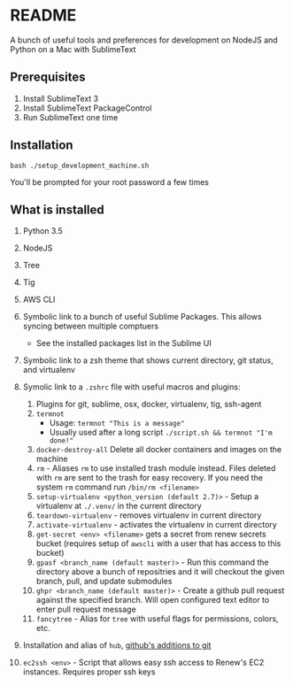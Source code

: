 # README #

A bunch of useful tools and preferences for development on NodeJS and Python on a Mac with
SublimeText

## Prerequisites
1. Install SublimeText 3
2. Install SublimeText PackageControl
3. Run SublimeText one time

## Installation
    bash ./setup_development_machine.sh

You'll be prompted for your root password a few times

## What is installed

1. Python 3.5
2. NodeJS
3. Tree
4. Tig

2. AWS CLI
3. Symbolic link to a bunch of useful Sublime Packages. This allows syncing between multiple comptuers
    - See the installed packages list in the Sublime UI
4. Symbolic link to a zsh theme that shows current directory, git status, and virtualenv
5. Symolic link to a `.zshrc` file with useful macros and plugins:
    1.  Plugins for git, sublime, osx, docker, virtualenv, tig, ssh-agent
    2. `termnot`
        - Usage: `termnot "This is a message"`
        - Usually used after a long script `./script.sh && termnot "I'm done!"`
    3. `docker-destroy-all` Delete all docker containers and images on the machine
    4. `rm` - Aliases `rm` to use installed trash module instead. Files deleted with `rm` are sent to
    the trash for easy recovery. If you need the system `rm` command run `/bin/rm <filename>`
    5. `setup-virtualenv <python_version (default 2.7)>` - Setup a virtualenv at `./.venv/` in
    the current directory
    6. `teardown-virtualenv` - removes virtualenv in current directory
    7. `activate-virtualenv` - activates the virtualenv in current directory
    8. `get-secret <env> <filename>` gets a secret from renew secrets bucket (requires setup
        of `awscli` with a user that has access to this bucket)
    9. `gpasf <branch_name (default master)>` - Run this command the directory above a bunch of
    repositries and it will checkout the given branch, pull, and update submodules
    10. `ghpr <branch_name (default master)>` - Create a github pull request against the
    specified branch. Will open configured text editor to enter pull request message
    11. `fancytree` - Alias for `tree` with useful flags for permissions, colors, etc.

6. Installation and alias of `hub`, [github's additions to git](https://github.com/github/hub)
7. `ec2ssh <env>` - Script that allows easy ssh access to Renew's EC2 instances. Requires proper
    ssh keys